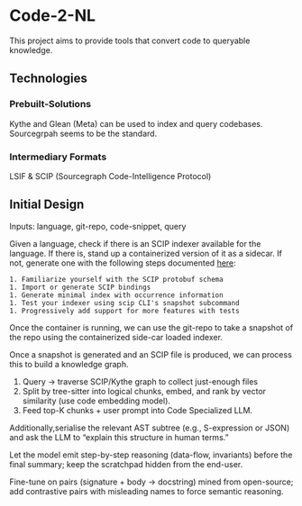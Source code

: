 # Code-2-NL

This project aims to provide tools that convert code to queryable knowledge.

## Technologies

### Prebuilt-Solutions

Kythe and Glean (Meta) can be used to index and query codebases.
Sourcegrpah seems to be the standard.

### Intermediary Formats

LSIF & SCIP (Sourcegraph Code-Intelligence Protocol)

## Initial Design

Inputs: language, git-repo, code-snippet, query

Given a language, check if there is an SCIP indexer available for the language.
If there is, stand up a containerized version of it as a sidecar.
If not, generate one with the following steps documented [here](https://sourcegraph.com/docs/code-search/code-navigation/writing_an_indexer#writing-an-indexer):

    1. Familiarize yourself with the SCIP protobuf schema
    1. Import or generate SCIP bindings
    1. Generate minimal index with occurrence information
    1. Test your indexer using scip CLI's snapshot subcommand
    1. Progressively add support for more features with tests
    
Once the container is running, we can use the git-repo to take a snapshot of the repo using the containerized side-car loaded indexer.

Once a snapshot is generated and an SCIP file is produced, we can process this to build a knowledge graph.

1. Query → traverse SCIP/Kythe graph to collect just-enough files
1. Split by tree-sitter into logical chunks, embed, and rank by vector similarity (use code embedding model).
1. Feed top-K chunks + user prompt into Code Specialized LLM.

Additionally,serialise the relevant AST subtree (e.g., S-expression or JSON) and ask the LLM to “explain this structure in human terms.”

Let the model emit step-by-step reasoning (data-flow, invariants) before the final summary; keep the scratchpad hidden from the end-user.

Fine-tune on pairs (signature + body → docstring) mined from open-source; add contrastive pairs with misleading names to force semantic reasoning.

